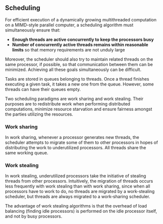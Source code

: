 ## Scheduling

For efficient execution of a dynamically growing multithreaded computation on a MIMD-style parallel computer, a scheduling algorithm must simultaneously ensure that:

- **Enough threads are active concurrently to keep the processors busy**
- **Number of concurrently active threads remains within reasonable limits** so that memory requirements are not unduly large

Moreover, the scheduler should also try to maintain related threads on the same processor, if possible, so that communication between them can be minimized. Achieving all these goals simultaneously can be difficult.

Tasks are stored in queues belonging to threads. Once a thread finishes executing a given task, it takes a new one from the queue. However, some threads can have their queues empty.

Two scheduling paradigms are work sharing and work stealing. Their purposes are to redistribute work when performing distributed computations, minimize resource starvation and ensure fairness amongst the parties utilizing the resources.

### Work sharing

In work sharing, whenever a processor generates new threads, the scheduler attempts to migrate some of them to other processors in hopes of distributing the work to underutilized processors. All threads share the same working queue.

### Work stealing

In work stealing, underutilized processors take the initiative of stealing threads from other processors. Intuitively, the migration of threads occurs less frequently with work stealing than with work sharing, since when all processors have to work to do, no threads are migrated by a work-stealing scheduler, but threads are always migrated to a work-sharing scheduler.

The advantage of work stealing algorithms is that the overhead of load balancing (finding idle processors) is performed on the idle processor itself, and not by busy processors.
